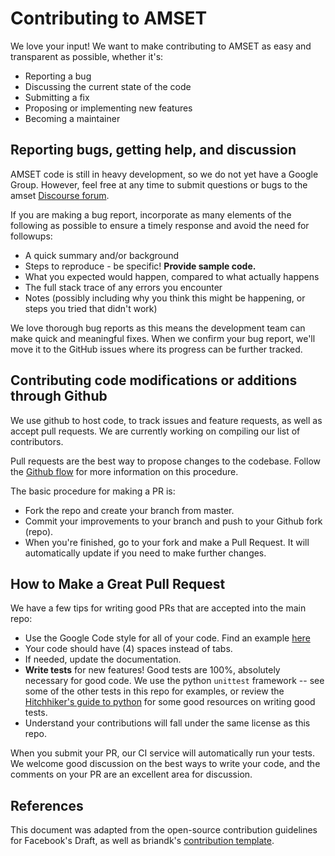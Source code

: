 # Contributing to AMSET

We love your input! We want to make contributing to AMSET as easy and
transparent as possible, whether it's:

- Reporting a bug
- Discussing the current state of the code
- Submitting a fix
- Proposing or implementing new features
- Becoming a maintainer

## Reporting bugs, getting help, and discussion

AMSET code is still in heavy development, so we do not yet have a Google Group.
However, feel free at any time to submit questions or bugs to the amset
[Discourse forum](https://hackingmaterials.discourse.group/c/matminer).

If you are making a bug report, incorporate as many elements of the following as
possible to ensure a timely response and avoid the need for followups:

- A quick summary and/or background
- Steps to reproduce - be specific! **Provide sample code.**
- What you expected would happen, compared to what actually happens
- The full stack trace of any errors you encounter
- Notes (possibly including why you think this might be happening, or steps you
tried that didn't work)

We love thorough bug reports as this means the development team can make quick
and meaningful fixes. When we confirm your bug report, we'll move it to the
GitHub issues where its progress can be further tracked.

## Contributing code modifications or additions through Github

We use github to host code, to track issues and feature requests, as well as
accept pull requests. We are currently working on compiling our list of
contributors.

Pull requests are the best way to propose changes to the codebase. Follow the
[Github flow](https://www.atlassian.com/git/tutorials/comparing-workflows/forking-workflow)
for more information on this procedure.

The basic procedure for making a PR is:
* Fork the repo and create your branch from master.
* Commit your improvements to your branch and push to your Github fork (repo).
* When you're finished, go to your fork and make a Pull Request. It will
automatically update if you need to make further changes.

## How to Make a **Great** Pull Request

We have a few tips for writing good PRs that are accepted into the main repo:

- Use the Google Code style for all of your code. Find an example
  [here](https://sphinxcontrib-napoleon.readthedocs.io/en/latest/example_google.html)
- Your code should have (4) spaces instead of tabs.
- If needed, update the documentation.
- **Write tests** for new features! Good tests are 100%, absolutely necessary
  for good code. We use the python `unittest` framework -- see some of the
  other tests in this repo for examples, or review the
  [Hitchhiker's guide to python](https://docs.python-guide.org/writing/tests/)
  for some good resources on writing good tests.
- Understand your contributions will fall under the same license as this repo.

When you submit your PR, our CI service will automatically run your tests.
We welcome good discussion on the best ways to write your code, and the comments
on your PR are an excellent area for discussion.

## References

This document was adapted from the open-source contribution guidelines for
Facebook's Draft, as well as briandk's
[contribution template](https://gist.github.com/briandk/3d2e8b3ec8daf5a27a62).
